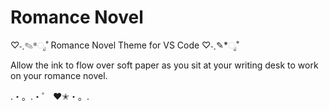 # Romance Novel

♡˗ˏ✎*ೃ˚ Romance Novel Theme for VS Code ♡˗ˏ✎*ೃ˚

Allow the ink to flow over soft paper as you sit at your writing desk to work on your romance novel.

.・。.・゜ ♥✭・。.
